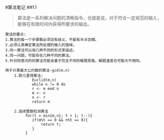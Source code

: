 #算法笔记
##1.1
> 算法是一系列解决问题的清晰指令，也就是说，对于符合一定规范的输入，能够在有限时间内获得所要求的输出。
    
    算法的要点:
    1.算法的每一个步骤都必须没有歧义，不能有半点含糊。
    2.必须认真确定算法所处理的输入的值域。
    3.同一算法可以用几种不同的形式来描述。
    4.同一问题，可能存在几种不同的算法。
    5.针对同意问的的算法可能会基于完全不同的解题思路，解题速度也可能大不相同。

    用于计算最大公约数的算法-gcd(m,n)
        1.欧几里得算法:
                Euclid(m,n)
                while n != 0 do
                r <- m mod n
                m <- n
                n <- r 
                return m
                
        2.连续整数检测算法
             for(t = min{m,n}; t > 1; t--){
                if(m%t == 0 && n%t == 0){
                    return t;
                }
             }



             
        